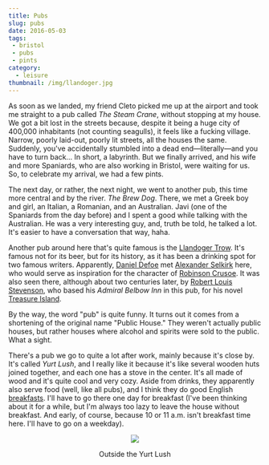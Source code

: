 ```yaml
---
title: Pubs
slug: pubs
date: 2016-05-03
tags:
 - bristol
 - pubs
 - pints
category:
  - leisure
thumbnail: /img/llandoger.jpg
---
```


As soon as we landed, my friend Cleto picked me up at the airport and
took me straight to a pub called *The Steam Crane*, without stopping
at my house. We got a bit lost in the streets because, despite it
being a huge city of 400,000 inhabitants (not counting seagulls), it
feels like a fucking village. Narrow, poorly laid-out, poorly lit
streets, all the houses the same. Suddenly, you've accidentally
stumbled into a dead end—literally—and you have to turn back... In
short, a labyrinth. But we finally arrived, and his wife and more
Spaniards, who are also working in Bristol, were waiting for us. So,
to celebrate my arrival, we had a few pints.

The next day, or rather, the next night, we went to another pub, this
time more central and by the river. *The Brew Dog*. There, we met a
Greek boy and girl, an Italian, a Romanian, and an Australian. Javi
(one of the Spaniards from the day before) and I spent a good while
talking with the Australian. He was a very interesting guy, and, truth
be told, he talked a lot. It's easier to have a conversation that way,
haha.

Another pub around here that's quite famous is the [Llandoger
Trow][llandoger]. It's famous not for its beer, but for its history,
as it has been a drinking spot for two famous writers. Apparently,
[Daniel Defoe][defoe] met [Alexander Selkirk][selkirk] here, who would
serve as inspiration for the character of [Robinson
Crusoe][crusoe]. It was also seen there, although about two centuries
later, by [Robert Louis Stevenson][stevenson], who based his *Admiral
Belbow Inn* in this pub, for his novel [Treasure Island][treasure].

By the way, the word "pub" is quite funny. It turns out it comes from a
shortening of the original name "Public House." They weren't actually
public houses, but rather houses where alcohol and spirits were sold
to the public. What a sight.

There's a pub we go to quite a lot after work, mainly because it's
close by. It's called *Yurt Lush*, and I really like it because it's
like several wooden huts joined together, and each one has a stove in
the center. It's all made of wood and it's quite cool and very
cozy. Aside from drinks, they apparently also serve food (well, like
all pubs), and I think they do good English
[breakfasts][breakfast]. I'll have to go there one day for breakfast
(I've been thinking about it for a while, but I'm always too lazy to
leave the house without breakfast. And early, of course, because 10 or
11 a.m. isn't breakfast time here. I'll have to go on a weekday).

<center>
<img src="/img/yurt-lush.jpg"/>
<p>Outside the Yurt Lush</p>
</center>


[crusoe]: https://es.wikipedia.org/wiki/Robinson_Crusoe
[defoe]: https://es.wikipedia.org/wiki/Daniel_Defoe
[breakfast]: https://eatdrinkbristolfashion.co.uk/yurt-lush/menus
[treasure]: https://es.wikipedia.org/wiki/La_isla_del_tesoro
[llandoger]: https://en.wikipedia.org/wiki/Llandoger_Trow
[selkirk]: https://es.wikipedia.org/wiki/Alexander_Selkirk
[stevenson]: https://es.wikipedia.org/wiki/Robert_Louis_Stevenson
